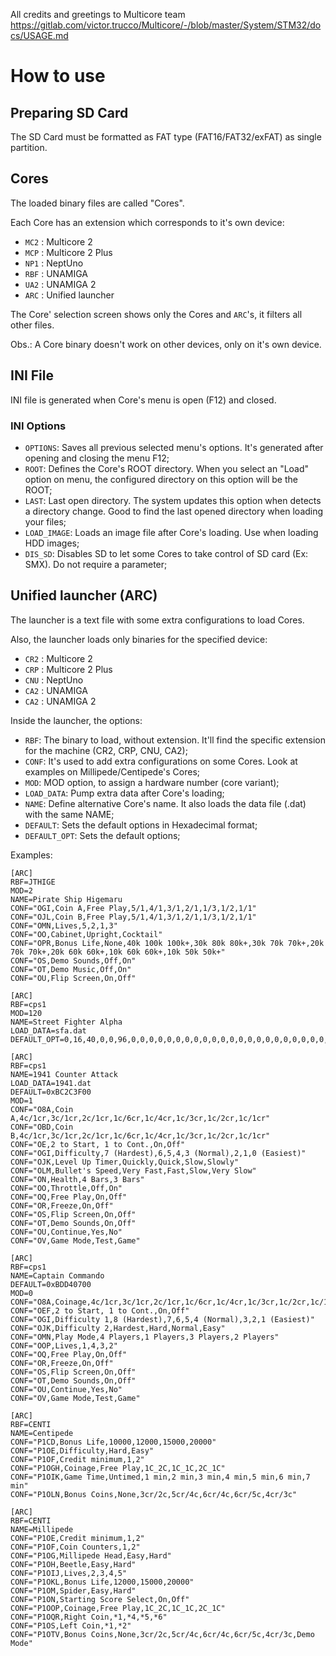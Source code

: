 All credits and greetings to Multicore team
https://gitlab.com/victor.trucco/Multicore/-/blob/master/System/STM32/docs/USAGE.md

# How to use

## Preparing SD Card

The SD Card must be formatted as FAT type (FAT16/FAT32/exFAT) as single partition.

## Cores

The loaded binary files are called "Cores".

Each Core has an extension which corresponds to it's own device:

- `MC2` : Multicore 2
- `MCP` : Multicore 2 Plus
- `NP1` : NeptUno
- `RBF` : UNAMIGA 
- `UA2` : UNAMIGA 2
- `ARC` : Unified launcher

The Core' selection screen shows only the Cores and `ARC`'s, it filters all
other files.

Obs.: A Core binary doesn't work on other devices, only on it's own device.

## INI File

INI file is generated when Core's menu is open (F12) and closed.

### INI Options

- `OPTIONS`: Saves all previous selected menu's options. It's generated after
opening and closing the menu F12;
- `ROOT`: Defines the Core's ROOT directory. When you select an "Load" option on
menu, the configured directory on this option will be the ROOT;
- `LAST`: Last open directory. The system updates this option when detects a
directory change. Good to find the last opened directory when loading your files;
- `LOAD_IMAGE`: Loads an image file after Core's loading. Use when loading HDD images;
- `DIS_SD`: Disables SD to let some Cores to take control of SD card (Ex: SMX). Do not require a parameter;

## Unified launcher (ARC)

The launcher is a text file with some extra configurations to load Cores.

Also, the launcher loads only binaries for the specified device:

- `CR2` : Multicore 2
- `CRP` : Multicore 2 Plus
- `CNU` : NeptUno
- `CA2` : UNAMIGA 
- `CA2` : UNAMIGA 2

Inside the launcher, the options:

- `RBF`: The binary to load, without extension. It'll find the specific extension for the machine (CR2, CRP, CNU, CA2);
- `CONF`: It's used to add extra configurations on some Cores. Look at examples on Millipede/Centipede's Cores;
- `MOD`: MOD option, to assign a hardware number (core variant);
- `LOAD_DATA`: Pump extra data after Core's loading;
- `NAME`: Define alternative Core's name. It also loads the data file (.dat) with the same NAME;
- `DEFAULT`: Sets the default options in Hexadecimal format;
- `DEFAULT_OPT`: Sets the default options;

Examples:

```
[ARC]
RBF=JTHIGE
MOD=2
NAME=Pirate Ship Higemaru
CONF="OGI,Coin A,Free Play,5/1,4/1,3/1,2/1,1/3,1/2,1/1"
CONF="OJL,Coin B,Free Play,5/1,4/1,3/1,2/1,1/3,1/2,1/1"
CONF="OMN,Lives,5,2,1,3"
CONF="OO,Cabinet,Upright,Cocktail"
CONF="OPR,Bonus Life,None,40k 100k 100k+,30k 80k 80k+,30k 70k 70k+,20k 70k 70k+,20k 60k 60k+,10k 60k 60k+,10k 50k 50k+"
CONF="OS,Demo Sounds,Off,On"
CONF="OT,Demo Music,Off,On"
CONF="OU,Flip Screen,On,Off"
```

```
[ARC]
RBF=cps1
MOD=120
NAME=Street Fighter Alpha
LOAD_DATA=sfa.dat
DEFAULT_OPT=0,16,40,0,0,96,0,0,0,0,0,0,0,0,0,0,0,0,0,0,0,0,0,0,0,0,0,0,0,0,0,0
```

```
[ARC]
RBF=cps1
NAME=1941 Counter Attack
LOAD_DATA=1941.dat
DEFAULT=0xBC2C3F00
MOD=1
CONF="O8A,Coin A,4c/1cr,3c/1cr,2c/1cr,1c/6cr,1c/4cr,1c/3cr,1c/2cr,1c/1cr"
CONF="OBD,Coin B,4c/1cr,3c/1cr,2c/1cr,1c/6cr,1c/4cr,1c/3cr,1c/2cr,1c/1cr"
CONF="OE,2 to Start, 1 to Cont.,On,Off"
CONF="OGI,Difficulty,7 (Hardest),6,5,4,3 (Normal),2,1,0 (Easiest)"
CONF="OJK,Level Up Timer,Quickly,Quick,Slow,Slowly"
CONF="OLM,Bullet's Speed,Very Fast,Fast,Slow,Very Slow"
CONF="ON,Health,4 Bars,3 Bars"
CONF="OO,Throttle,Off,On"
CONF="OQ,Free Play,On,Off"
CONF="OR,Freeze,On,Off"
CONF="OS,Flip Screen,On,Off"
CONF="OT,Demo Sounds,On,Off"
CONF="OU,Continue,Yes,No"
CONF="OV,Game Mode,Test,Game"
```

```
[ARC]
RBF=cps1
NAME=Captain Commando
DEFAULT=0xBDD40700
MOD=0
CONF="O8A,Coinage,4c/1cr,3c/1cr,2c/1cr,1c/6cr,1c/4cr,1c/3cr,1c/2cr,1c/1cr"
CONF="OEF,2 to Start, 1 to Cont.,On,Off"
CONF="OGI,Difficulty 1,8 (Hardest),7,6,5,4 (Normal),3,2,1 (Easiest)"
CONF="OJK,Difficulty 2,Hardest,Hard,Normal,Easy"
CONF="OMN,Play Mode,4 Players,1 Players,3 Players,2 Players"
CONF="OOP,Lives,1,4,3,2"
CONF="OQ,Free Play,On,Off"
CONF="OR,Freeze,On,Off"
CONF="OS,Flip Screen,On,Off"
CONF="OT,Demo Sounds,On,Off"
CONF="OU,Continue,Yes,No"
CONF="OV,Game Mode,Test,Game"
```

```
[ARC]
RBF=CENTI
NAME=Centipede
CONF="P1CD,Bonus Life,10000,12000,15000,20000"
CONF="P1OE,Difficulty,Hard,Easy"
CONF="P1OF,Credit minimum,1,2"
CONF="P1OGH,Coinage,Free Play,1C_2C,1C_1C,2C_1C"
CONF="P1OIK,Game Time,Untimed,1 min,2 min,3 min,4 min,5 min,6 min,7 min"
CONF="P1OLN,Bonus Coins,None,3cr/2c,5cr/4c,6cr/4c,6cr/5c,4cr/3c"
```

```
[ARC]
RBF=CENTI
NAME=Millipede
CONF="P1OE,Credit minimum,1,2"
CONF="P1OF,Coin Counters,1,2"
CONF="P1OG,Millipede Head,Easy,Hard"
CONF="P1OH,Beetle,Easy,Hard"
CONF="P1OIJ,Lives,2,3,4,5"
CONF="P1OKL,Bonus Life,12000,15000,20000"
CONF="P1OM,Spider,Easy,Hard"
CONF="P1ON,Starting Score Select,On,Off"
CONF="P1OOP,Coinage,Free Play,1C_2C,1C_1C,2C_1C"
CONF="P1OQR,Right Coin,*1,*4,*5,*6"
CONF="P1OS,Left Coin,*1,*2"
CONF="P1OTV,Bonus Coins,None,3cr/2c,5cr/4c,6cr/4c,6cr/5c,4cr/3c,Demo Mode"
```
